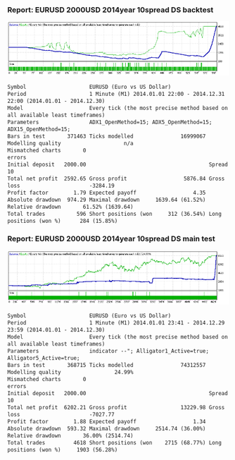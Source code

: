 
### Report: EURUSD 2000USD 2014year 10spread DS backtest

![EURUSD 2000USD 2014year 10spread DS backtest.txt](./EURUSD-2000USD-2014year-10spread-DS-backtest.gif)

    Symbol                    EURUSD (Euro vs US Dollar)
    Period                    1 Minute (M1) 2014.01.01 22:00 - 2014.12.31 22:00 (2014.01.01 - 2014.12.30)
    Model                     Every tick (the most precise method based on all available least timeframes)
    Parameters                ADX1_OpenMethod=15; ADX5_OpenMethod=15; ADX15_OpenMethod=15;
    Bars in test       371463 Ticks modelled               16999067 Modelling quality                    n/a
    Mismatched charts       0
    errors
    Initial deposit   2000.00                                       Spread                                10
    Total net profit  2592.65 Gross profit                  5876.84 Gross loss                      -3284.19
    Profit factor        1.79 Expected payoff                  4.35
    Absolute drawdown  974.29 Maximal drawdown     1639.64 (61.52%) Relative drawdown       61.52% (1639.64)
    Total trades          596 Short positions (won     312 (36.54%) Long positions (won %)      284 (15.85%)

### Report: EURUSD 2000USD 2014year 10spread DS main test

![EURUSD 2000USD 2014year 10spread DS main test.txt](./EURUSD-2000USD-2014year-10spread-DS-main-test.gif)

    Symbol                    EURUSD (Euro vs US Dollar)
    Period                    1 Minute (M1) 2014.01.01 23:41 - 2014.12.29 23:59 (2014.01.01 - 2014.12.30)
    Model                     Every tick (the most precise method based on all available least timeframes)
    Parameters                indicator --"; Alligator1_Active=true; Alligator5_Active=true;
    Bars in test       368715 Ticks modelled               74312557 Modelling quality                 24.99%
    Mismatched charts       0
    errors
    Initial deposit   2000.00                                       Spread                                10
    Total net profit  6202.21 Gross profit                 13229.98 Gross loss                      -7027.77
    Profit factor        1.88 Expected payoff                  1.34
    Absolute drawdown  593.32 Maximal drawdown     2514.74 (36.00%) Relative drawdown       36.00% (2514.74)
    Total trades         4618 Short positions (won    2715 (68.77%) Long positions (won %)     1903 (56.28%)
